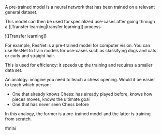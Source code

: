 A pre-trained model is a neural network that has been trained on a relevant general dataset.

This model can then be used for specialized use-cases after going through a [[Transfer learning|transfer learning]] process.

![[Transfer learning]]

For example, ResNet is a pre-trained model for computer vision. You can use ResNet to train models for use-cases such as classifying dogs and cats or curly and straight hair.

This is used for efficiency: it speeds up the training and requires a smaller data set.

An analogy: imagine you need to teach a chess opening. Would it be easier to teach which person:
- One that already knows Chess: has already played before, knows how pieces moves, knows the ultimate goal
- One that has never seen Chess before

In this analogy, the former is a pre-trained model and the latter is training from scratch.

#mlai